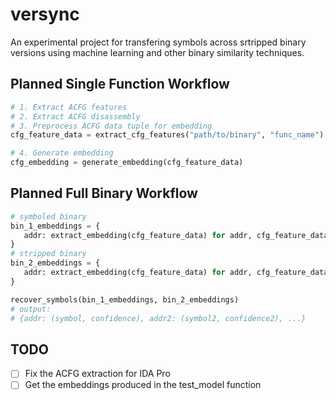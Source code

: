 # versync
An experimental project for transfering symbols across srtripped binary versions using machine learning and other
binary similarity techniques.

## Planned Single Function Workflow
```python
# 1. Extract ACFG features
# 2. Extract ACFG disassembly
# 3. Preprocess ACFG data tuple for embedding
cfg_feature_data = extract_cfg_features("path/to/binary", "func_name")

# 4. Generate embedding
cfg_embedding = generate_embedding(cfg_feature_data)
```

## Planned Full Binary Workflow
```python
# symboled binary
bin_1_embeddings = {
   addr: extract_embedding(cfg_feature_data) for addr, cfg_feature_data in cfg_func_features("path/to/binary1").items()
}
# stripped binary
bin_2_embeddings = {
   addr: extract_embedding(cfg_feature_data) for addr, cfg_feature_data in cfg_func_features("path/to/binary2").items()
}

recover_symbols(bin_1_embeddings, bin_2_embeddings)
# output:
# {addr: (symbol, confidence), addr2: (symbol2, confidence2), ...}
```

## TODO
- [ ] Fix the ACFG extraction for IDA Pro
- [ ] Get the embeddings produced in the test_model function 